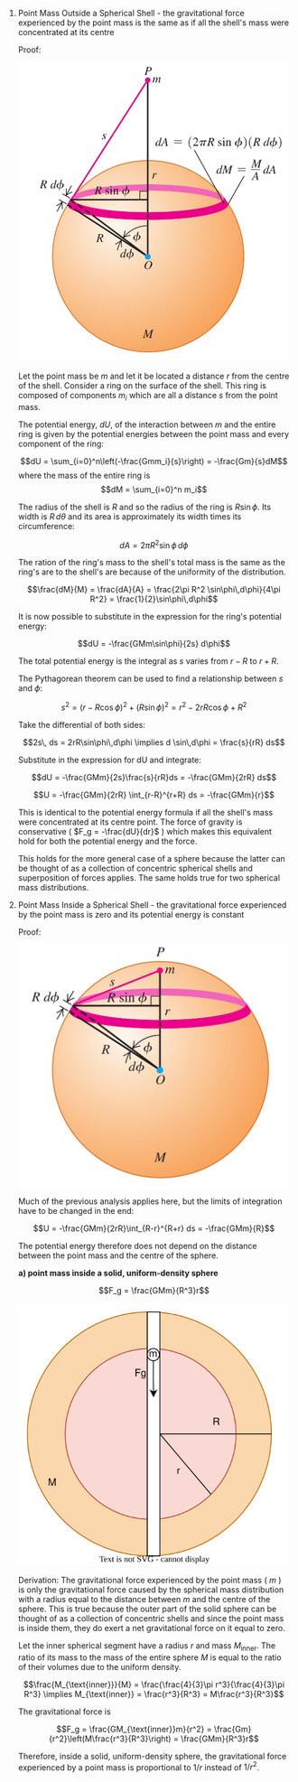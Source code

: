 1. Point Mass Outside a Spherical Shell - the gravitational force experienced by the point mass is the same as if all the shell's mass were concentrated at its centre
	
	Proof: 
	
	![Point Mass Outside a Spherical Shell](Resources/Point%20Mass%20Outside%20a%20Spherical%20Shell.jpg)
	
	Let the point mass be $m$ and let it be located a distance $r$ from the centre of the shell. Consider a ring on the surface of the shell. This ring is composed of components $m_i$ which are all a distance $s$ from the point mass. 
	
	The potential energy, $dU$, of the interaction between $m$ and the entire ring is given by the potential energies between the point mass and every component of the ring:
	
	$$dU = \sum_{i=0}^n\left(-\frac{Gmm_i}{s}\right) = -\frac{Gm}{s}dM$$
	where the mass of the entire ring is 
	$$dM = \sum_{i=0}^n m_i$$
	
	The radius of the shell is $R$ and so the radius of the ring is $R\sin\phi$. Its width is $R\,d\theta$ and its area is approximately its width times its circumference:
	
	$$dA = 2\pi R^2 \sin\phi\,d\phi$$
	
	The ration of the ring's mass to the shell's total mass is the same as the ring's are to the shell's are because of the uniformity of the distribution.
	
	$$\frac{dM}{M} = \frac{dA}{A} = \frac{2\pi R^2 \sin\phi\,d\phi}{4\pi R^2} = \frac{1}{2}\sin\phi\,d\phi$$
	
	It is now possible to substitute in the expression for the ring's potential energy:
	
	$$dU = -\frac{GMm\sin\phi}{2s} d\phi$$
	
	The total potential energy is the integral as $s$ varies from $r-R$ to $r+R$.
	
	The Pythagorean theorem can be used to find a relationship between $s$ and $\phi$:
	
	$$s^2 = (r - R\cos\phi)^2 + (R\sin\phi)^2 = r^2 - 2rR\cos\phi + R^2$$
	
	Take the differential of both sides:
	
	$$2s\, ds = 2rR\sin\phi\,d\phi \implies d \sin\,d\phi = \frac{s}{rR} ds$$
	
	Substitute in the expression for dU and integrate:
	
	$$dU = -\frac{GMm}{2s}\frac{s}{rR}ds = -\frac{GMm}{2rR} ds$$
	
	$$U = -\frac{GMm}{2rR} \int_{r-R}^{r+R} ds = -\frac{GMm}{r}$$
	
	This is identical to the potential energy formula if all the shell's mass were concentrated at its centre point. The force of gravity is conservative ( $F_g = -\frac{dU}{dr}$ ) which makes this equivalent hold for both the potential energy and the force.
	
	This holds for the more general case of a sphere because the latter can be thought of as a collection of concentric spherical shells and superposition of forces applies. The same holds true for two spherical mass distributions.

2. Point Mass Inside a Spherical Shell - the gravitational force experienced by the point mass is zero and its potential energy is constant
	
	Proof:
	
	![Point Mass Inside a Spherical Shell](Resources/Point%20Mass%20Inside%20a%20Spherical%20Shell.jpg)
	
	Much of the previous analysis applies here, but the limits of integration have to be changed in the end:
	
	$$U = -\frac{GMm}{2rR}\int_{R-r}^{R+r} ds = -\frac{GMm}{R}$$
	
	The potential energy therefore does not depend on the distance between the point mass and the centre of the sphere.
	
	**a) point mass inside a solid, uniform-density sphere**
	
	$$F_g = \frac{GMm}{R^3}r$$
	
	![Point Mass Inside a Solid Sphere](Resources/Point%20Mass%20Inside%20a%20Solid%20Sphere.svg)
	
	Derivation:
	The gravitational force experienced by the point mass ( $m$ ) is only the gravitational force caused by the spherical mass distribution with a radius equal to the distance between $m$ and the centre of the sphere. This is true because the outer part of the solid sphere can be thought of as a collection of concentric shells and since the point mass is inside them, they do exert a net gravitational force on it equal to zero.
	
	Let the inner spherical segment have a radius $r$ and mass $M_{\text{inner}}$. The ratio of its mass to the mass of the entire sphere $M$ is equal to the ratio of their volumes due to the uniform density.
	
	$$\frac{M_{\text{inner}}}{M} = \frac{\frac{4}{3}\pi r^3}{\frac{4}{3}\pi R^3} \implies M_{\text{inner}} = \frac{r^3}{R^3} = M\frac{r^3}{R^3}$$
	
	The gravitational force is 
	
	$$F_g = \frac{GM_{\text{inner}}m}{r^2} = \frac{Gm}{r^2}\left(M\frac{r^3}{R^3}\right) = \frac{GMm}{R^3}r$$
	
	Therefore, inside a solid, uniform-density sphere, the gravitational force experienced by a point mass is proportional to $1/r$ instead of $1/r^2$.